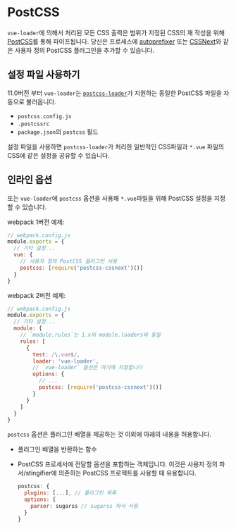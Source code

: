 # PostCSS

`vue-loader`에 의해서 처리된 모든 CSS 출력은 범위가 지정된 CSS의 재 작성을 위해 [PostCSS](https://github.com/postcss/postcss)를 통해 파이프됩니다. 당신은 프로세스에 [autoprefixer](https://github.com/postcss/autoprefixer) 또는 [CSSNext](http://cssnext.io/)와 같은 사용자 정의 PostCSS 플러그인을 추가할 수 있습니다.

## 설정 파일 사용하기

11.0버전 부터 `vue-loader`는 [`postcss-loader`](https://github.com/postcss/postcss-loader#usage)가 지원하는 동일한 PostCSS 파일을 자동으로 불러옵니다.

- `postcss.config.js`
- `.postcssrc`
- `package.json`의 `postcss` 필드

설정 파일을 사용하면 `postcss-loader`가 처리한 일반적인 CSS파일과 `*.vue` 파일의 CSS에 같은 설정을 공유할 수 있습니다.

## 인라인 옵션

또는 `vue-loader`에 `postcss` 옵션을 사용해 `*.vue`파일을 위해 PostCSS 설정을 지정할 수 있습니다.

webpack 1버전 예제:

``` js
// webpack.config.js
module.exports = {
  // 기타 설정...
  vue: {
    // 사용자 정의 PostCSS 플러그인 사용
    postcss: [require('postcss-cssnext')()]
  }
}
```

webpack 2버전 예제:

``` js
// webpack.config.js
module.exports = {
  // 기타 설정...
  module: {
    // `module.rules`는 1.x의 module.loaders와 동일
    rules: [
      {
        test: /\.vue$/,
        loader: 'vue-loader',
        // `vue-loader` 옵션은 여기에 지정합니다
        options: {
          // ...
          postcss: [require('postcss-cssnext')()]
        }
      }
    ]
  }
}
```

`postcss` 옵션은 플러그인 배열을 제공하는 것 이외에 아래의 내용을 허용합니다.

- 플러그인 배열을 반환하는 함수

- PostCSS 프로세서에 전달할 옵션을 포함하는 객체입니다. 이것은 사용자 정의 파서/stingifier에 의존하는 PostCSS 프로젝트를 사용할 때 유용합니다.

  ``` js
  postcss: {
    plugins: [...], // 플러그인 목록
    options: {
      parser: sugarss // sugarss 파서 사용
    }
  }
  ```
